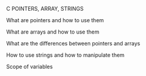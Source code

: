 
C POINTERS, ARRAY, STRINGS

What are pointers and how to use them

What are arrays and how to use them

What are the differences between pointers and arrays

How to use strings and how to manipulate them

Scope of variables
